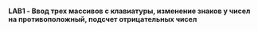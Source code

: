 #### LAB1 - Ввод трех массивов с клавиатуры, изменение знаков у чисел на противоположный, подсчет отрицательных чисел
